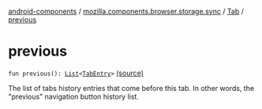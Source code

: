 [android-components](../../index.md) / [mozilla.components.browser.storage.sync](../index.md) / [Tab](index.md) / [previous](./previous.md)

# previous

`fun previous(): `[`List`](https://kotlinlang.org/api/latest/jvm/stdlib/kotlin.collections/-list/index.html)`<`[`TabEntry`](../-tab-entry/index.md)`>` [(source)](https://github.com/mozilla-mobile/android-components/blob/master/components/browser/storage-sync/src/main/java/mozilla/components/browser/storage/sync/RemoteTabsStorage.kt#L136)

The list of tabs history entries that come before this tab. In other words, the "previous"
navigation button history list.


